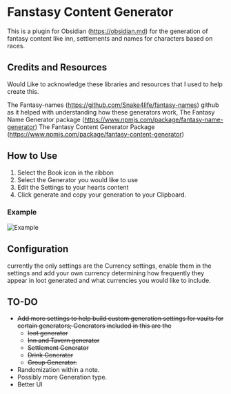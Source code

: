 # Fanstasy Content Generator

This is a plugin for Obsidian (<https://obsidian.md>) for the generation of fantasy content like inn, settlements and names for characters based on races.

## Credits and Resources

Would Like to acknowledge these libraries and resources that I used to help create this.

The Fantasy-names (<https://github.com/Snake4life/fantasy-names>) github as it helped with understanding how these generators work,
The Fantasy Name Generator package (<https://www.npmjs.com/package/fantasy-name-generator>)
The Fantasy Content Generator Package (<https://www.npmjs.com/package/fantasy-content-generator>)

## How to Use

1. Select the Book icon in the ribbon
2. Select the Generator you would like to use
3. Edit the Settings to your hearts content
4. Click generate and copy your generation to your Clipboard.

### Example

![Example](Obsidian-Fantasy-Content-Generator-Compressed.gif)

## Configuration

currently the only settings are the Currency settings, enable them in the settings and add your own currency determining how frequently they appear in loot generated and what currencies you would like to include.

## TO-DO

- ~~Add more settings to help build custom generation settings for vaults for certain generators; Generators included in this are the~~
  - ~~loot generator~~
  - ~~Inn and Tavern generator~~
  - ~~Settlement Generator~~
  - ~~Drink Generator~~
  - ~~Group Generator.~~
- Randomization within a note.
- Possibly more Generation type.
- Better UI
